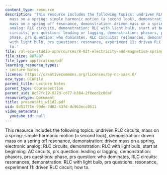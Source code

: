 ```yaml
---
content_type: resource
description: 'This resource includes the following topics: undriven RLC circuits,
  mass on a spring: simple harmonic motion (a second look), demonstration: driven
  mass on a spring off resonance, demonstration: driven mass on a spring, electronic
  analog: RLC circuits, demonstration: RLC with light bulb, start at beginning: AC
  circuits, prs question: leading or lagging, demonstration: phasors, prs questions:
  phase, prs question: who dominates, RLC circuits: resonances, demonstration: RLC
  with light bulb, prs questions: resonance, experiment 11: driven RLC circuit; how
  to.'
file: /ol-ocw-studio-app/courses/8-02t-electricity-and-magnetism-spring-2005/8d51771e99de7d8243fddc963ecc0511_presentati_w11d2.pdf
file_size: 867807
file_type: application/pdf
learning_resource_types:
- Lecture Notes
license: https://creativecommons.org/licenses/by-nc-sa/4.0/
ocw_type: OCWFile
parent_title: Lecture Notes
parent_type: CourseSection
parent_uid: 8c57fc19-927d-cd77-b384-2f8eed1c0daf
resourcetype: Document
title: presentati_w11d2.pdf
uid: 8d51771e-99de-7d82-43fd-dc963ecc0511
video_metadata:
  youtube_id: null
---
```

This resource includes the following topics: undriven RLC circuits, mass on a spring: simple harmonic motion (a second look), demonstration: driven mass on a spring off resonance, demonstration: driven mass on a spring, electronic analog: RLC circuits, demonstration: RLC with light bulb, start at beginning: AC circuits, prs question: leading or lagging, demonstration: phasors, prs questions: phase, prs question: who dominates, RLC circuits: resonances, demonstration: RLC with light bulb, prs questions: resonance, experiment 11: driven RLC circuit; how to.